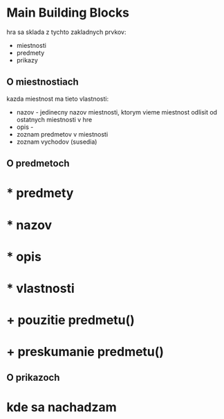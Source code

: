 # Main Building Blocks

hra sa sklada z tychto zakladnych prvkov:

* miestnosti
* predmety
* prikazy

## O miestnostiach

kazda miestnost ma tieto vlastnosti:

* nazov - jedinecny nazov miestnosti, ktorym vieme miestnost odlisit od ostatnych miestnosti v hre
* opis -
* zoznam predmetov v miestnosti
* zoznam vychodov (susedia)

## O predmetoch

# * predmety
#   * nazov
#   * opis
#   * vlastnosti
#   + pouzitie predmetu()
#   + preskumanie predmetu()


## O prikazoch

# kde sa nachadzam
